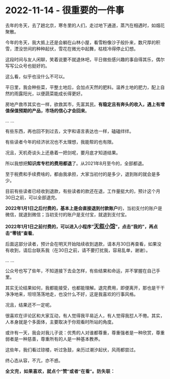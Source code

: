 # 2022-11-14 - 很重要的一件事

<p style="visibility: visible;">去年的冬天，去了趟北京，寒冬里的人们，走过地下通道，蒸汽在相遇时，如烟花聚散。<br style="visibility: visible;"></p><p style="visibility: visible;">今年的冬天，我大抵上还是会躺在山林小屋，看雪粉像沙子般扑来，数尺厚的积雪，湮没世间的种种起伏，雪花在微光中起舞，枯枝冷得停止幻想。</p><p style="visibility: visible;">这段时间与友人闲聊，笑着说要不就退休吧，平日做些感兴趣的事自得其乐，偶尔写写公众号也挺好的。</p><p style="visibility: visible;">这么看，似乎也没什么不可以。<br style="visibility: visible;"></p><p style="visibility: visible;">平日里，我会种些菜，平整土地后，会加点天然的肥料。温养土地的肥力，配上自然的雨露阳光，以便蔬菜能成长得更好。</p><p style="visibility: visible;">房地产救市其实也一样，欲救其市，先富其民。<strong style="visibility: visible;">有稳定且有奔头的收入，遇上有增值保值预期的产品，市场的信心才会回来</strong>。</p><p style="visibility: visible;">... ...</p><p style="visibility: visible;">有些东西，再也回不到过去，文字和语言表达也一样，磕磕绊绊。<br style="visibility: visible;"></p><p style="visibility: visible;">有些读者今年的经济状况也不太理想，我能帮的也有限。</p><p style="visibility: visible;">况且，天机奇谈头上还悬着一把剑呢，要月底才知道结果。</p><p style="visibility: visible;">所以我想把<strong style="visibility: visible;">知识库专栏的费用都退</strong>了。从2021年8月至今的，全部都退。<br style="visibility: visible;"></p><p style="visibility: visible;">至于税费和手续费啥的，都由我承担，大家当初付的是多少，退到账的就会是多少。<br style="visibility: visible;"></p><p style="visibility: visible;">目前有些读者已经收到退款，有些读者的款还在退，工作量挺大的，预计这个月30日之前，可以全部退完。<br style="visibility: visible;"></p><p style="visibility: visible;"><strong style="visibility: visible;">2022年1月1日之后付费的，基本上是会直接退到付款账户</strong>的，当初支付的账户是微信，就退到微信；当初支付的账户是支付宝，就退到支付宝。<br style="visibility: visible;"></p><p style="visibility: visible;"><strong style="visibility: visible;">2022年1月1日之前付费的，可以进入小程序“</strong><a class="weapp_text_link js_weapp_entry wx_tap_link js_wx_tap_highlight" style="font-size: 17px; visibility: visible;" data-miniprogram-appid="wx2e9d304ca0c18079" data-miniprogram-path="pages/home/dashboard/index" data-miniprogram-nickname="天叙小馆" href="" data-miniprogram-type="text" data-miniprogram-servicetype=""><strong style="visibility: visible;">天叙小馆</strong></a><strong style="visibility: visible;">”，点击</strong><strong style="visibility: visible;">“我的”，再点击“零钱”查看</strong>。</p><p style="visibility: visible;">后面这部分读者，预计会在明天开始陆续收到退款，请本月30日再查看，如果没有收到，请后台联系我（在30日之前，请不要打扰我，容易乱单，谢谢）。<br style="visibility: visible;"></p><p style="visibility: visible;">... ...<br style="visibility: visible;"></p><p style="white-space: normal;">公众号也写了些年，不知道接下去会怎样，有些结果和命运，并不掌握在自己手里。</p><p style="white-space: normal;">其实无论结果如何，我都能接受，也都能理解。退完费用，即便离开，那也是干干净净地来，坦坦荡荡地走，也没什么不好，这是我喜欢的行事风格。</p><p style="white-space: normal;">况且，结果还不一定呢。</p><p style="white-space: normal;">很喜欢在评论区和大家互动，有人觉得我平易近人，有人觉得我怼人不倦。其实，人本身就是个多面体，主要取决于你观看时所站的角度。</p><p style="white-space: normal;">或许有一天，我会对我儿子说：优秀的人对谁都尊重，尊重强者是一种欣赏，尊重弱者是一种慈善，尊重所有的人是一种基本教养。</p><p style="white-space: normal;">这些年，我们看过琼楼，听过急鼓，亲历过潮汐起伏，风雨都尝过。</p><p style="white-space: normal;">终心态从容，不亢，亦不惑。</p><p style="white-space: normal;"><strong style="outline: 0px;max-width: 100%;color: rgb(34, 34, 34);font-family: system-ui, -apple-system, BlinkMacSystemFont, &quot;Helvetica Neue&quot;, &quot;PingFang SC&quot;, &quot;Hiragino Sans GB&quot;, &quot;Microsoft YaHei UI&quot;, &quot;Microsoft YaHei&quot;, Arial, sans-serif;letter-spacing: 0.544px;white-space: normal;background-color: rgb(255, 255, 255);font-size: 16px;box-sizing: border-box !important;overflow-wrap: break-word !important;"><span style="outline: 0px;max-width: 100%;font-size: 14px;box-sizing: border-box !important;overflow-wrap: break-word !important;">全文完，如果喜欢，就点个“赞”或者“在看”。防失联：</span></strong></p><section class="mp_profile_iframe_wrp" style="margin-bottom: 0px;"><mp-common-profile class="js_uneditable custom_select_card mp_profile_iframe mp_common_widget js_wx_tap_highlight" data-pluginname="mpprofile" data-id="Mzg3Njg1NTc4OA==" data-headimg="http://mmbiz.qpic.cn/mmbiz_png/huVBBp0CicRjMGF7OiaXUev0ibsoLycmTKzRr8b9cC5SpwG333xiaaVERs2L2hVxKMyYf4d5RDQoEGiapnTM1CVIHRw/300?wx_fmt=png&amp;wxfrom=19" data-nickname="" data-alias="transfer_3876855788" data-signature="财商第一，情商第二；赚到认知内的钱。" data-from="0" data-is_biz_ban="0" data-origin_num="0" data-isban="0" data-biz_account_status="1" data-index="0" data-verify_status="2"></mp-common-profile><br></section><p style="display: none;"><mp-style-type data-value="3"></mp-style-type></p>